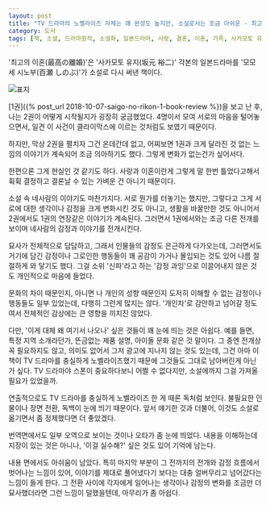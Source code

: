 ```yaml
---
layout: post
title: "TV 드라마의 노벨라이즈 자체는 꽤 완성도 높지만, 소설로서는 조금 아쉬운 - 최고의 이혼 2"
category: 도서
tags: [책, 소설, 드라마원작, 소설화, 일본드라마, 사랑, 결혼, 이혼, 가족, 사카모토 유지, 모모세 시노부, 박하, 샘앤파커스, 서평]
---
```


'최고의 이혼(最高の離婚)'은
'사카모토 유지(坂元 裕二)' 각본의 일본드라마를
'모모세 시노부(百瀬 しのぶ)'가 소설로 다시 써낸 책이다.

![표지](https://lh3.googleusercontent.com/lhNB-cGQ2q5O56Irfoyv85flJER7FCdIzRg4HAaajin9LWRrdwc0prTDT3weoR9sN3_vW4lQZYggcg=s480)

[1권]({% post_url 2018-10-07-saigo-no-rikon-1-book-review %})을 보고 난 후,
나는 2권이 어떻게 시작될지가 굉장히 궁금했었다.
4명이서 모여 서로의 마음을 털어놓으면서,
일견 이 사건이 클라이막스에 이르는 것처럼도 보였기 때문이다.

하지만, 막상 2권을 펼치자 그건 온데간데 없고,
어찌보면 1권과 크게 달라진 것 없는 느낌의 이야기가 계속되어 조금 의아하기도 했다.
그렇게 변화가 없는건가 싶어서다.

한편으론 그게 현실인 것 같기도 하다.
사랑과 이혼이란게 그렇게 말 한번 틀었다고해서 휙휙 결정하고 결론날 수 있는 가벼운 건 아니기 때문이다.

소설 속 네사람의 이야기도 마찬가지다.
서로 뭔가를 터놓기는 했지만,
그렇다고 그게 서로에 대한 생각이나 감정을 크게 변화시킨 것도 아니고,
생활을 바꿀만한 것도 아니어서
2권에서도 1권의 연장같은 이야기가 계속된다.
그러면서 1권에서와는 조금 다른 전개를 보이며 네사람의 감정과 이야기를 전개시킨다.

묘사가 전체적으로 담담하고, 그래서 인물들의 감정도 은근하게 다가오는데,
그러면서도 거기에 담긴 감정이나 그로인한 행동들이
꽤 공감이 가거나 몰입되는 것도 있어 나름 절절하게 와 닿기도 했다.
그걸 소위 '신파'라고 하는 '감정 과잉'으로 이끌어내지 않은 것도 개인적으로 마음에 들었다.

문화의 차이 때문인지, 아니면 나 개인의 성향 때문인지 도저히 이해할 수 없는 감정이나 행동들도 일부 있었는데,
다행히 그런게 많지는 않다.
'개인차'로 감안하고 넘어갈 정도여서 전체적인 감상에는 큰 영향을 끼치진 않았다.

다만, '이게 대체 왜 여기서 나오나' 싶은 것들이 꽤 눈에 띄는 것은 아쉽다.
예를 들면, 특정 지역 소개라던가, 뜬금없는 제품 설명, 아이돌 문화 같은 것 말이다.
그 중엔 전개상 꼭 필요하지도 않고, 의미도 없어서 그저 광고에 지나지 않는 것도 있는데,
그건 아마 이 책이 TV 드라마를 충실하게 노벨라이즈했기 때문에 그것들도 그대로 남아버린게 아닌가 싶다.
TV 드라마야 스폰이 중요하다보니 어쩔 수 없다지만,
소설에까지 그걸 가져올 필요가 있었을까.

연출적으로도 TV 드라마를 충실하게 노벨라이즈 한 게 때론 독처럼 보인다.
불필요한 인물이나 장면 전환, 독백이 눈에 띄기 때문이다.
앞서 얘기한 것과 더불어, 이것도 소설로 옮기면서 좀 정제했다면 더 좋았겠다.

번역면에서도 일부 오역으로 보이는 것이나 오타가 좀 눈에 띄었다.
내용을 이해하는데 지장이 있는 것은 아니나,
'이걸 실수해?' 싶은 것도 있어 기억에 남는다.

내용 면에서도 아쉬움이 남았다.
특히 마지막 부분이 그 전까지의 전개와 감정 흐름에서 벗어나는 느낌이 있어,
이야기를 제대로 풀어냈다기 보다는 대충 얼버무리고 넘어갔다는 느낌이 들게 한다.
그 전환 사이에 각자에게 일어나는 생각이나 감정의 변화를 조금만 더 묘사했더라면 그런 느낌이 덜했을텐데,
마무리가 좀 아쉽다.
